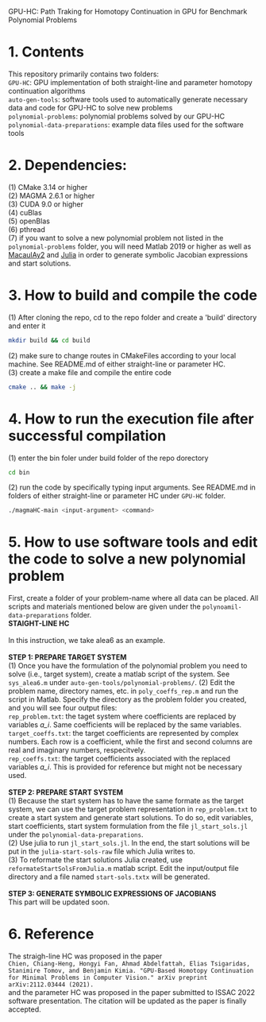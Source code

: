 GPU-HC: Path Traking for Homotopy Continuation in GPU for Benchmark Polynomial Problems

# 1. Contents
This repository primarily contains two folders: <br />
``GPU-HC``: GPU implementation of both straight-line and parameter homotopy continuation algorithms <br />
``auto-gen-tools``: software tools used to automatically generate necessary data and code for GPU-HC to solve new problems <br />
``polynomial-problems``: polynomial problems solved by our GPU-HC
``polynomial-data-preparations``: example data files used for the software tools

# 2. Dependencies:
(1) CMake 3.14 or higher <br />
(2) MAGMA 2.6.1 or higher <br />
(3) CUDA 9.0 or higher <br />
(4) cuBlas <br />
(5) openBlas <br />
(6) pthread <br />
(7) if you want to solve a new polynomial problem not listed in the ``polynomial-problems`` folder, you will need Matlab 2019 or higher as well as [MacaulAy2](http://www2.macaulay2.com/Macaulay2/Downloads/) and [Julia](https://julialang.org/downloads/) in order to generate symbolic Jacobian expressions and start solutions.

# 3. How to build and compile the code
(1) After cloning the repo, cd to the repo folder and create a 'build' directory and enter it
```bash
mkdir build && cd build
```
(2) make sure to change routes in CMakeFiles according to your local machine. See README.md of either straight-line or parameter HC. <br />
(3) create a make file and compile the entire code
```bash
cmake .. && make -j
```

# 4. How to run the execution file after successful compilation
(1) enter the bin foler under build folder of the repo dorectory
```bash
cd bin
```
(2) run the code by specifically typing input arguments. See README.md in folders of either straight-line or parameter HC under ``GPU-HC`` folder.
```bash
./magmaHC-main <input-argument> <command>
```

# 5. How to use software tools and edit the code to solve a new polynomial problem
First, create a folder of your problem-name where all data can be placed. All scripts and materials mentioned below are given under the ``polynoamil-data-preparations`` folder. <br />
**STAIGHT-LINE HC** <br /> <br />
In this instruction, we take alea6 as an example. <br /><br />
**STEP 1: PREPARE TARGET SYSTEM**<br />
(1) Once you have the formulation of the polynomial problem you need to solve (i.e., target system), create a matlab script of the system. See ``sys_alea6.m`` under ``auto-gen-tools/polynomial-problems/``.
(2) Edit the problem name, directory names, etc. in ``poly_coeffs_rep.m`` and run the script in Matlab. Specify the directory as the problem folder you created, and you will see four output files: <br />
``rep_problem.txt``: the taget system where coefficients are replaced by variables *a_i*. Same coefficients will be replaced by the same variables. <br />
``target_coeffs.txt``: the target coefficients are represented by complex numbers. Each row is a coefficient, while the first and second columns are real and imaginary numbers, respecitvely. <br />
``rep_coeffs.txt``: the target coefficients associated with the replaced variables *a_i*. This is provided for reference but might not be necessary used. <br /><br />
**STEP 2: PREPARE START SYSTEM**<br />
(1) Because the start system has to have the same formate as the target system, we can use the target problem representation in ``rep_problem.txt`` to create a start system and generate start solutions. To do so, edit variables, start coefficients, start system formulation from the file ``jl_start_sols.jl`` under the ``polynomial-data-preparations``. <br />
(2) Use julia to run ``jl_start_sols.jl``. In the end, the start solutions will be put in the ``julia-start-sols-raw`` file which Julia writes to.<br />
(3) To reformate the start solutions Julia created, use ``reformateStartSolsFromJulia.m`` matlab script. Edit the input/output file directory and a file named ``start-sols.txtx`` will be generated.<br /><br />
**STEP 3: GENERATE SYMBOLIC EXPRESSIONS OF JACOBIANS**<br />
This part will be updated soon.

# 6. Reference
The straigh-line HC was proposed in the paper <br />
``Chien, Chiang-Heng, Hongyi Fan, Ahmad Abdelfattah, Elias Tsigaridas, Stanimire Tomov, and Benjamin Kimia. "GPU-Based Homotopy Continuation for Minimal Problems in Computer Vision." arXiv preprint arXiv:2112.03444 (2021).`` <br />
and the parameter HC was proposed in the paper submitted to ISSAC 2022 software presentation. The citation will be updated as the paper is finally accepted.


